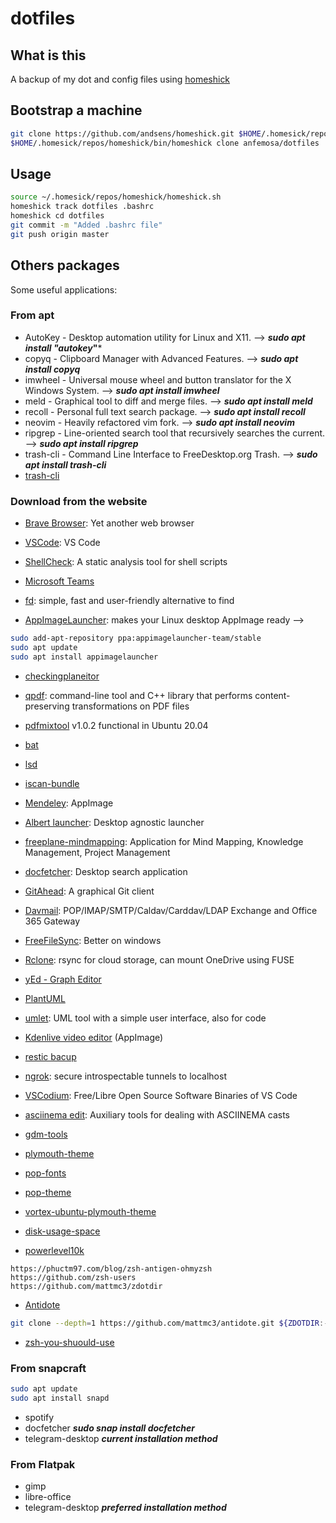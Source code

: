 # dotfiles

## What is this

A backup of my dot and config files using [homeshick](https://github.com/andsens/homeshick)

## Bootstrap a machine

``` bash
git clone https://github.com/andsens/homeshick.git $HOME/.homesick/repos/homeshick
$HOME/.homesick/repos/homeshick/bin/homeshick clone anfemosa/dotfiles
```

## Usage

``` bash
source ~/.homesick/repos/homeshick/homeshick.sh
homeshick track dotfiles .bashrc
homeshick cd dotfiles
git commit -m "Added .bashrc file"
git push origin master
```

## Others packages

Some useful applications:

### From apt

- AutoKey - Desktop automation utility for Linux and X11. --> ***sudo apt install "autokey*"***
- copyq - Clipboard Manager with Advanced Features. --> ***sudo apt install copyq***
- imwheel - Universal  mouse  wheel  and  button  translator for the X Windows System. --> ***sudo apt install imwheel***
- meld - Graphical tool to diff and merge files. --> ***sudo apt install meld***
- recoll - Personal full text search package. --> ***sudo apt install recoll***
- neovim - Heavily refactored vim fork. --> ***sudo apt install neovim***
- ripgrep - Line-oriented search tool that recursively searches the current. --> ***sudo apt install ripgrep***
- trash-cli - Command Line Interface to FreeDesktop.org Trash. --> ***sudo apt install trash-cli***
- [trash-cli](https://github.com/andreafrancia/trash-cli)

### Download from the website

- [Brave Browser](https://brave.com/es/linux/): Yet another web browser
- [VSCode](https://code.visualstudio.com/): VS Code
- [ShellCheck](https://github.com/koalaman/shellcheck): A static analysis tool for shell scripts
- [Microsoft Teams](https://www.microsoft.com/en-us/microsoft-teams/download-app#allDevicesSection)

- [fd](https://github.com/sharkdp/fd): simple, fast and user-friendly alternative to find
- [AppImageLauncher](https://github.com/TheAssassin/AppImageLauncher): makes your Linux desktop AppImage ready -->

``` bash
sudo add-apt-repository ppa:appimagelauncher-team/stable
sudo apt update
sudo apt install appimagelauncher
```

- [checkingplaneitor](https://git.code.tecnalia.com:unai.antero/checkingplaneitor)
- [qpdf](https://github.com/qpdf/qpdf): command-line tool and C++ library that performs content-preserving transformations on PDF files
- [pdfmixtool](https://gitlab.com:scarpetta/pdfmixtool) v1.0.2 functional in Ubuntu 20.04
- [bat](https://github.com/sharkdp/bat.git)
- [lsd](https://github.com/Peltoche/lsd.git)
- [iscan-bundle](https://support.epson.net/linux/en/iscan_c.php?version=2.30.4)
- [Mendeley](https://www.mendeley.com/download-reference-manager/linux): AppImage

- [Albert launcher](https://albertlauncher.github.io/installing/): Desktop agnostic launcher
- [freeplane-mindmapping](https://sourceforge.net/projects/freeplane/): Application for Mind Mapping, Knowledge Management, Project Management
- [docfetcher](https://sourceforge.net/projects/docfetcher/): Desktop search application
- [GitAhead](https://gitahead.github.io/gitahead.com/):  A graphical Git client
- [Davmail](http://davmail.sourceforge.net/): POP/IMAP/SMTP/Caldav/Carddav/LDAP Exchange and Office 365 Gateway
- [FreeFileSync](https://freefilesync.org/): Better on windows
- [Rclone](https://rclone.org/downloads/):  rsync for cloud storage, can mount OneDrive using FUSE
- [yEd - Graph Editor](https://www.yworks.com/products/yed)
- [PlantUML](https://plantuml.com/)
- [umlet](https://www.umlet.com/): UML tool with a simple user interface, also for code
- [Kdenlive video editor](https://kdenlive.org/en/download/) (AppImage)
- [restic bacup](https://github.com/restic/restic/releases)
- [ngrok](https://ngrok.com/):  secure introspectable tunnels to localhost
- [VSCodium](https://vscodium.com/): Free/Libre Open Source Software Binaries of VS Code
- [asciinema edit](https://github.com/cirocosta/asciinema-edit): Auxiliary tools for dealing with ASCIINEMA casts

- [gdm-tools](https://github.com/realmazharhussain/gdm-tools.git)
- [plymouth-theme](https://github.com/pop-os/plymouth-theme.git)
- [pop-fonts](https://github.com/pop-os/fonts.git)
- [pop-theme](https://github.com/pop-os/gtk-theme)
- [vortex-ubuntu-plymouth-theme](https://github.com/emanuele-scarsella/vortex-ubuntu-plymouth-theme.git)
- [disk-usage-space](https://github.com/anfemosa/disk-usage-space.git)

- [powerlevel10k](https://github.com/romkatv/powerlevel10k)

``` text
https://phuctm97.com/blog/zsh-antigen-ohmyzsh
https://github.com/zsh-users
https://github.com/mattmc3/zdotdir
```

- [Antidote](https://github.com/mattmc3/antidote)

``` bash
git clone --depth=1 https://github.com/mattmc3/antidote.git ${ZDOTDIR:-~}/.antidote
```

- [zsh-you-shuould-use](https://github.com/MichaelAquilina/zsh-you-should-use.git)

### From snapcraft

``` bash
sudo apt update
sudo apt install snapd
```

- spotify
- docfetcher ***sudo snap install docfetcher***
- telegram-desktop ***current installation method***

### From Flatpak

- gimp
- libre-office
- telegram-desktop ***preferred installation method***
